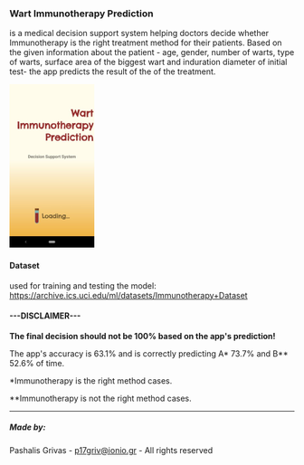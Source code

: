 ### Wart Immunotherapy Prediction 
is a medical decision support system helping doctors decide whether Immunotherapy is the right treatment 
method for their patients. Based on the given information about the patient - age, gender, number of warts,
type of warts, surface area of the biggest wart and induration diameter of initial test- the app predicts
the result of the of the treatment.

![Image of the App](https://github.com/p17griv/wart-immunotherapy-prediction-app/blob/master/app_sample.png)

#### Dataset
used for training and testing the model: https://archive.ics.uci.edu/ml/datasets/Immunotherapy+Dataset

#### ---DISCLAIMER---
<b>The final decision should not be 100% based on the app's prediction!</b>

The app's accuracy is 63.1% and is correctly predicting A* 73.7% and B** 52.6% of time.

*Immunotherapy is the right method cases.

**Immunotherapy is not the right method cases.

--------------------------------------------------------

##### Made by:
Pashalis Grivas - 
p17griv@ionio.gr - 
All rights reserved
